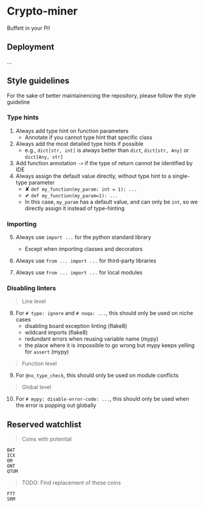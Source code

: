 # Crypto-miner

Buffett in your Pi!



## Deployment

...



## Style guidelines

For the sake of better maintainencing the repository, please follow the style guideline

### Type hints

1. Always add type hint on function parameters
    - Annotate if you cannot type hint that specific class
2. Always add the most detailed type hints if possible
    - e.g., ```dict[str, int]``` is always better than ```dict```, ```dict[str, Any]``` or ```dict[Any, str]```
3. Add function annotation ```->``` if the type of return cannot be identified by IDE
4. Always assign the default value directly, without type hint to a single-type parameter
    - ✘ ```def my_function(my_param: int = 1): ...```
    - ✔ ```def my_function(my_param=1): ...```
    - In this case, ```my_param``` has a default value, and can only be ```int```, so we directly assign it instead of type-hinting

### Importing

5. Always use ```import ...``` for the python standard library
   - Except when importing classes and decorators

6. Always use ```from ... import ...``` for third-party libraries

7. Always use ```from ... import ...``` for local modules

### Disabling linters

> Line level

8. For ```# type: ignore``` and ```# noqa: ...```, this should only be used on niche cases
   - disabling board exception linting (flake8)
   - wildcard imports (flake8)
   - redundant errors when reusing variable name (mypy)
   - the place where it is impossible to go wrong but mypy keeps yelling for ```assert``` (mypy)

> Function level

9. For ```@no_type_check```, this should only be used on module conflicts

> Global level

10. For ```# mypy: disable-error-code: ...```, this should only be used when the error is popping out globally



## Reserved watchlist

> Coins with potential

```
BAT
ICX
OM
ONT
QTUM
```

> TODO: Find replacement of these coins

```
FTT
SRM
```
